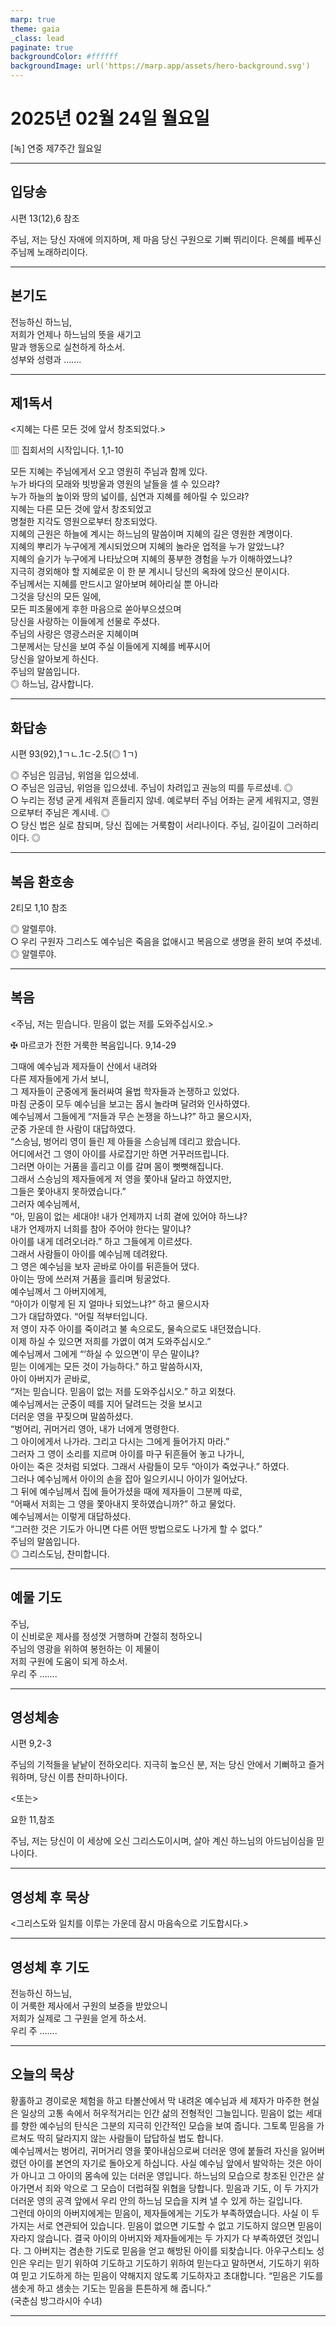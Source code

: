 ```yaml
---
marp: true
theme: gaia
_class: lead
paginate: true
backgroundColor: #ffffff
backgroundImage: url('https://marp.app/assets/hero-background.svg')
---
```


# 2025년 02월 24일 월요일

[녹] 연중 제7주간 월요일  




---

## 입당송

시편 13(12),6 참조

주님, 저는 당신 자애에 의지하며, 제 마음 당신 구원으로 기뻐 뛰리이다. 은혜를 베푸신 주님께 노래하리이다.  
  


---

## 본기도

전능하신 하느님,  
저희가 언제나 하느님의 뜻을 새기고  
말과 행동으로 실천하게 하소서.  
성부와 성령과 …….  
  


---

## 제1독서

<지혜는 다른 모든 것에 앞서 창조되었다.>

▥ 집회서의 시작입니다. 1,1-10

모든 지혜는 주님에게서 오고 영원히 주님과 함께 있다.  
누가 바다의 모래와 빗방울과 영원의 날들을 셀 수 있으랴?  
누가 하늘의 높이와 땅의 넓이를, 심연과 지혜를 헤아릴 수 있으랴?  
지혜는 다른 모든 것에 앞서 창조되었고  
명철한 지각도 영원으로부터 창조되었다.  
지혜의 근원은 하늘에 계시는 하느님의 말씀이며 지혜의 길은 영원한 계명이다.  
지혜의 뿌리가 누구에게 계시되었으며 지혜의 놀라운 업적을 누가 알았느냐?  
지혜의 슬기가 누구에게 나타났으며 지혜의 풍부한 경험을 누가 이해하였느냐?  
지극히 경외해야 할 지혜로운 이 한 분 계시니 당신의 옥좌에 앉으신 분이시다.  
주님께서는 지혜를 만드시고 알아보며 헤아리실 뿐 아니라  
그것을 당신의 모든 일에,  
모든 피조물에게 후한 마음으로 쏟아부으셨으며  
당신을 사랑하는 이들에게 선물로 주셨다.  
주님의 사랑은 영광스러운 지혜이며  
그분께서는 당신을 보여 주실 이들에게 지혜를 베푸시어  
당신을 알아보게 하신다.  
주님의 말씀입니다.  
◎ 하느님, 감사합니다.  
  


---

## 화답송

시편 93(92),1ㄱㄴ.1ㄷ-2.5(◎ 1ㄱ)

◎ 주님은 임금님, 위엄을 입으셨네.  
○ 주님은 임금님, 위엄을 입으셨네. 주님이 차려입고 권능의 띠를 두르셨네. ◎  
○ 누리는 정녕 굳게 세워져 흔들리지 않네. 예로부터 주님 어좌는 굳게 세워지고, 영원으로부터 주님은 계시네. ◎  
○ 당신 법은 실로 참되며, 당신 집에는 거룩함이 서리나이다. 주님, 길이길이 그러하리이다. ◎  
  


---

## 복음 환호송

2티모 1,10 참조

◎ 알렐루야.  
○ 우리 구원자 그리스도 예수님은 죽음을 없애시고 복음으로 생명을 환히 보여 주셨네.  
◎ 알렐루야.  
  


---

## 복음

<주님, 저는 믿습니다. 믿음이 없는 저를 도와주십시오.>

✠ 마르코가 전한 거룩한 복음입니다. 9,14-29

그때에 예수님과 제자들이 산에서 내려와  
다른 제자들에게 가서 보니,  
그 제자들이 군중에게 둘러싸여 율법 학자들과 논쟁하고 있었다.  
마침 군중이 모두 예수님을 보고는 몹시 놀라며 달려와 인사하였다.  
예수님께서 그들에게 “저들과 무슨 논쟁을 하느냐?” 하고 물으시자,  
군중 가운데 한 사람이 대답하였다.  
“스승님, 벙어리 영이 들린 제 아들을 스승님께 데리고 왔습니다.  
어디에서건 그 영이 아이를 사로잡기만 하면 거꾸러뜨립니다.  
그러면 아이는 거품을 흘리고 이를 갈며 몸이 뻣뻣해집니다.  
그래서 스승님의 제자들에게 저 영을 쫓아내 달라고 하였지만,  
그들은 쫓아내지 못하였습니다.”  
그러자 예수님께서,  
“아, 믿음이 없는 세대야! 내가 언제까지 너희 곁에 있어야 하느냐?  
내가 언제까지 너희를 참아 주어야 한다는 말이냐?  
아이를 내게 데려오너라.” 하고 그들에게 이르셨다.  
그래서 사람들이 아이를 예수님께 데려왔다.  
그 영은 예수님을 보자 곧바로 아이를 뒤흔들어 댔다.  
아이는 땅에 쓰러져 거품을 흘리며 뒹굴었다.  
예수님께서 그 아버지에게,  
“아이가 이렇게 된 지 얼마나 되었느냐?” 하고 물으시자  
그가 대답하였다. “어릴 적부터입니다.  
저 영이 자주 아이를 죽이려고 불 속으로도, 물속으로도 내던졌습니다.  
이제 하실 수 있으면 저희를 가엾이 여겨 도와주십시오.”  
예수님께서 그에게 “‘하실 수 있으면’이 무슨 말이냐?  
믿는 이에게는 모든 것이 가능하다.” 하고 말씀하시자,  
아이 아버지가 곧바로,  
“저는 믿습니다. 믿음이 없는 저를 도와주십시오.” 하고 외쳤다.  
예수님께서는 군중이 떼를 지어 달려드는 것을 보시고  
더러운 영을 꾸짖으며 말씀하셨다.  
“벙어리, 귀머거리 영아, 내가 너에게 명령한다.  
그 아이에게서 나가라. 그리고 다시는 그에게 들어가지 마라.”  
그러자 그 영이 소리를 지르며 아이를 마구 뒤흔들어 놓고 나가니,  
아이는 죽은 것처럼 되었다. 그래서 사람들이 모두 “아이가 죽었구나.” 하였다.  
그러나 예수님께서 아이의 손을 잡아 일으키시니 아이가 일어났다.  
그 뒤에 예수님께서 집에 들어가셨을 때에 제자들이 그분께 따로,  
“어째서 저희는 그 영을 쫓아내지 못하였습니까?” 하고 물었다.  
예수님께서는 이렇게 대답하셨다.  
“그러한 것은 기도가 아니면 다른 어떤 방법으로도 나가게 할 수 없다.”  
주님의 말씀입니다.  
◎ 그리스도님, 찬미합니다.  
  


---

## 예물 기도

주님,  
이 신비로운 제사를 정성껏 거행하며 간절히 청하오니  
주님의 영광을 위하여 봉헌하는 이 제물이  
저희 구원에 도움이 되게 하소서.  
우리 주 …….  
  


---

## 영성체송

시편 9,2-3

주님의 기적들을 낱낱이 전하오리다. 지극히 높으신 분, 저는 당신 안에서 기뻐하고 즐거워하며, 당신 이름 찬미하나이다.  
  
<또는>  
  
요한 11,참조  
  
주님, 저는 당신이 이 세상에 오신 그리스도이시며, 살아 계신 하느님의 아드님이심을 믿나이다.  


---

## 영성체 후 묵상

<그리스도와 일치를 이루는 가운데 잠시 마음속으로 기도합시다.>  


---

## 영성체 후 기도

전능하신 하느님,  
이 거룩한 제사에서 구원의 보증을 받았으니  
저희가 실제로 그 구원을 얻게 하소서.  
우리 주 …….  
  


---

## 오늘의 묵상

황홀하고 경이로운 체험을 하고 타볼산에서 막 내려온 예수님과 세 제자가 마주한 현실은 일상의 고통 속에서 허우적거리는 인간 삶의 전형적인 그늘입니다. 믿음이 없는 세대를 향한 예수님의 탄식은 그분의 지극히 인간적인 모습을 보여 줍니다. 그토록 믿음을 가르쳐도 딱히 달라지지 않는 사람들이 답답하실 법도 합니다.  
예수님께서는 벙어리, 귀머거리 영을 쫓아내심으로써 더러운 영에 붙들려 자신을 잃어버렸던 아이를 본연의 자기로 돌아오게 하십니다. 사실 예수님 앞에서 발악하는 것은 아이가 아니고 그 아이의 몸속에 있는 더러운 영입니다. 하느님의 모습으로 창조된 인간은 살아가면서 죄와 악으로 그 모습이 더럽혀질 위협을 당합니다. 믿음과 기도, 이 두 가지가 더러운 영의 공격 앞에서 우리 안의 하느님 모습을 지켜 낼 수 있게 하는 길입니다.  
그런데 아이의 아버지에게는 믿음이, 제자들에게는 기도가 부족하였습니다. 사실 이 두 가지는 서로 연관되어 있습니다. 믿음이 없으면 기도할 수 없고 기도하지 않으면 믿음이 자라지 않습니다. 결국 아이의 아버지와 제자들에게는 두 가지가 다 부족하였던 것입니다. 그 아버지는 겸손한 기도로 믿음을 얻고 해방된 아이를 되찾습니다. 아우구스티노 성인은 우리는 믿기 위하여 기도하고 기도하기 위하여 믿는다고 말하면서, 기도하기 위하여 믿고 기도하게 하는 믿음이 약해지지 않도록 기도하자고 초대합니다. “믿음은 기도를 샘솟게 하고 샘솟는 기도는 믿음을 튼튼하게 해 줍니다.”  
(국춘심 방그라시아 수녀)  


---